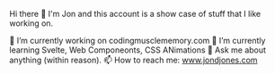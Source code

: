 Hi there 👋
I'm Jon and this account is a show case of stuff that I like working on.

🔭 I’m currently working on codingmusclememory.com
🌱 I’m currently learning Svelte, Web Componeonts, CSS ANimations
💬 Ask me about anything (within reason).
📫 How to reach me: www.jondjones.com
